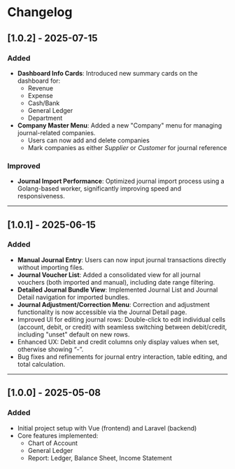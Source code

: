 # Changelog

## [1.0.2] - 2025-07-15
### Added
- **Dashboard Info Cards**: Introduced new summary cards on the dashboard for:
  - Revenue
  - Expense
  - Cash/Bank
  - General Ledger
  - Department
- **Company Master Menu**: Added a new "Company" menu for managing journal-related companies.
  - Users can now add and delete companies
  - Mark companies as either *Supplier* or *Customer* for journal reference

### Improved
- **Journal Import Performance**: Optimized journal import process using a Golang-based worker, significantly improving speed and responsiveness.

---

## [1.0.1] - 2025-06-15
### Added
- **Manual Journal Entry**: Users can now input journal transactions directly without importing files.
- **Journal Voucher List**: Added a consolidated view for all journal vouchers (both imported and manual), including date range filtering.
- **Detailed Journal Bundle View**: Implemented Journal List and Journal Detail navigation for imported bundles.
- **Journal Adjustment/Correction Menu**: Correction and adjustment functionality is now accessible via the Journal Detail page.
- Improved UI for editing journal rows: Double-click to edit individual cells (account, debit, or credit) with seamless switching between debit/credit, including "unset" default on new rows.
- Enhanced UX: Debit and credit columns only display values when set, otherwise showing “-”.
- Bug fixes and refinements for journal entry interaction, table editing, and total calculation.

---

## [1.0.0] - 2025-05-08
### Added
- Initial project setup with Vue (frontend) and Laravel (backend)
- Core features implemented:
  - Chart of Account
  - General Ledger
  - Report: Ledger, Balance Sheet, Income Statement
